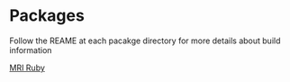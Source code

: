 # Packages

Follow the REAME at each pacakge directory for more details about build information

[MRI Ruby](ruby/mri)
